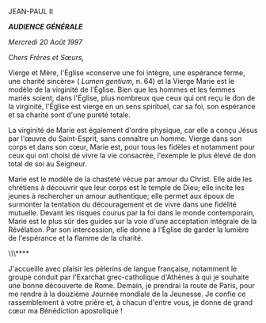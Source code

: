 JEAN-PAUL II


***AUDIENCE GÉNÉRALE***

*Mercredi 20 Août 1997*

*Chers Frères et Sœurs,*

Vierge et Mère, l'Église «conserve une foi intègre, une espérance ferme, une charité sincère» ( *Lumen gentium*, n. 64) et la Vierge Marie est le modèle de la virginité de l'Église. Bien que les hommes et les femmes mariés soient, dans l'Église, plus nombreux que ceux qui ont reçu le don de la virginité, l'Église est vierge en un sens spirituel, car sa foi, son espérance et sa charité sont d'une pureté totale.

La virginité de Marie est également d'ordre physique, car elle a conçu Jésus par l'œuvre du Saint-Esprit, sans connaître un homme. Vierge dans son corps et dans son cœur, Marie est, pour tous les fidèles et notamment pour ceux qui ont choisi de vivre la vie consacrée, l'exemple le plus élevé de don total de soi au Seigneur.

Marie est le modèle de la chasteté vécue par amour du Christ. Elle aide les chrétiens à découvrir que leur corps est le temple de Dieu; elle incite les jeunes à rechercher un amour authentique; elle permet aux époux de surmonter la tentation du découragement et de vivre dans une fidélité mutuelle. Devant les risques courus par la foi dans le monde contemporain, Marie est le plus sûr des guides sur la voie d'une acceptation intégrale de la Révélation. Par son intercession, elle donne à l'Église de garder la lumière de l'espérance et la flamme de la charité.

\\*\\*\\*\*\*\*

J'accueille avec plaisir les pèlerins de langue française, notamment le groupe conduit par l'Exarchat grec-catholique d'Athènes à qui je souhaite une bonne découverte de Rome. Demain, je prendrai la route de Paris, pour me rendre à la douzième Journée mondiale de la Jeunesse. Je confie ce rassemblement à votre prière et, à chacun d'entre vous, je donne de grand cœur ma Bénédiction apostolique !